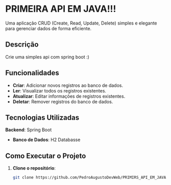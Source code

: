 # PRIMEIRA API EM JAVA!!!

Uma aplicação CRUD (Create, Read, Update, Delete) simples e elegante para gerenciar dados de forma eficiente.

## Descrição

Crie uma simples api com spring boot :)

## Funcionalidades

- **Criar**: Adicionar novos registros ao banco de dados.
- **Ler**: Visualizar todos os registros existentes.
- **Atualizar**: Editar informações de registros existentes.
- **Deletar**: Remover registros do banco de dados.

## Tecnologias Utilizadas

**Backend**: Spring Boot
- **Banco de Dados**: H2 Databasse

## Como Executar o Projeto

1. **Clone o repositório**:
   ```bash
   git clone https://github.com/PedroAugustoDevWeb/PRIMIRS_API_EM_JAVA-.git
